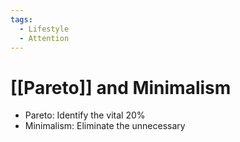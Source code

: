 ```yaml
---
tags:
  - Lifestyle
  - Attention
---
```

# [[Pareto]] and Minimalism

- Pareto: Identify the vital 20%
- Minimalism: Eliminate the unnecessary